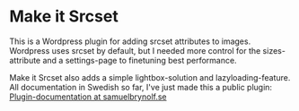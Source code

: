 # Make it Srcset

This is a Wordpress plugin for adding srcset attributes to images. Wordpress uses srcset by default, but I needed more control for the sizes-attribute and a settings-page to finetuning best performance.

Make it Srcset also adds a simple lightbox-solution and lazyloading-feature. All documentation in Swedish so far, I've just made this a public plugin: [Plugin-documentation at samuelbrynolf.se](https://samuelbrynolf.se/2016/04/wordpress-plugin-make-it-srcset/)